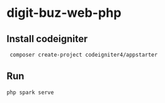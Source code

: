 # digit-buz-web-php

## Install codeigniter

```
 composer create-project codeigniter4/appstarter
```

## Run

```
php spark serve
```
